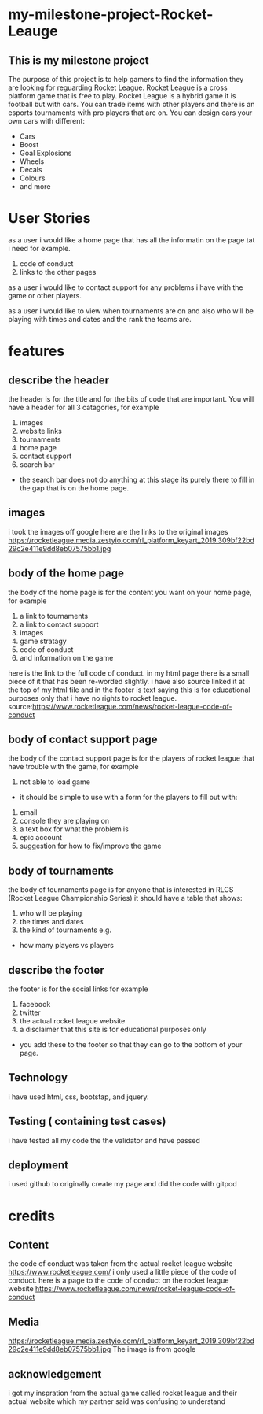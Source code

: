 # my-milestone-project-Rocket-Leauge
## This is my milestone project
The purpose of this project is to help gamers to find the information they are looking for reguarding Rocket League. 
Rocket League is a cross platform game that is free to play. 
Rocket League is a hybrid game it is football but with cars.
You can trade items with other players and there is an esports tournaments with pro players that are on.
You can design cars your own cars with different:
- Cars
- Boost
- Goal Explosions 
- Wheels 
- Decals
- Colours 
- and more

# User Stories
as a user i would like a home page that has all the informatin on the page tat i need for example.
1. code of conduct
1. links to the other pages

as a user i would like to contact support for any problems i have with the game or other players.

as a user i would like to view when tournaments are on and also who will be playing with times and dates and the rank the teams are.

# features
## describe the header 
the header is for the title and for the bits of code that are important. You will have a header for all 3 catagories,
for example
1. images
1. website links
1. tournaments
1. home page
1. contact support
1. search bar 
- the search bar does not do anything at this stage its purely there to fill in the gap that is on the home page.
## images 
i took the images off google here are the links to the original images
https://rocketleague.media.zestyio.com/rl_platform_keyart_2019.309bf22bd29c2e411e9dd8eb07575bb1.jpg

## body of the home page 
the body of the home page is for the content you want on your home page, for example 
1. a link to tournaments
1. a link to contact support 
1. images 
1. game stratagy 
1. code of conduct
1. and information on the game

here is the link to the full code of conduct. in my html page there is a small piece of it that has been re-worded slightly.
i have also source linked it at the top of my html file and in the footer is text saying this is for educational purposes only that i 
have no rights to rocket league.
source:https://www.rocketleague.com/news/rocket-league-code-of-conduct

## body of contact support page 
the body of the contact support page is for the players of rocket league that have trouble with the game, for example
1. not able to load game
- it should be simple to use with a form for the players to fill out with:
1. email
1. console they are playing on
1. a text box for what the problem is
1. epic account 
1. suggestion for how to fix/improve the game

## body of tournaments 
the body of tournaments page is for anyone that is interested in RLCS (Rocket League Championship Series) 
it should have a table that shows:
1. who will be playing
1. the times and dates 
1. the kind of tournaments e.g. 
- how many players vs players

## describe the footer 
the footer is for the social links for example
1. facebook
1. twitter
1. the actual rocket league website
1. a disclaimer that this site is for educational purposes only 
- you add these to the footer so that they can go to the bottom of your page.

## Technology
i have used html, css, bootstap, and jquery.
## Testing ( containing test cases)
i have tested all my code the the validator and have passed
## deployment
i used github to originally create my page and did the code with gitpod 

# credits

## Content
the code of conduct was taken from the actual rocket league website https://www.rocketleague.com/
i only used a little piece of the code of conduct. here is a page to the code of conduct on the rocket league website 
https://www.rocketleague.com/news/rocket-league-code-of-conduct 
## Media
https://rocketleague.media.zestyio.com/rl_platform_keyart_2019.309bf22bd29c2e411e9dd8eb07575bb1.jpg
The image is from google 
## acknowledgement
i got my inspration from the actual game called rocket league and their actual website which my partner said was confusing to understand



